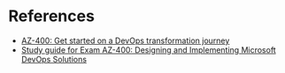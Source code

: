 # References

- [AZ-400: Get started on a DevOps transformation journey](https://learn.microsoft.com/en-us/training/paths/az-400-get-started-devops-transformation-journey/)
- [Study guide for Exam AZ-400: Designing and Implementing Microsoft DevOps Solutions](https://learn.microsoft.com/en-us/credentials/certifications/resources/study-guides/az-400)